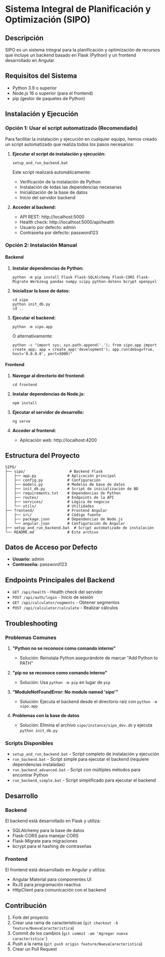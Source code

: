 # Sistema Integral de Planificación y Optimización (SIPO)

## Descripción

SIPO es un sistema integral para la planificación y optimización de recursos que incluye un backend basado en Flask (Python) y un frontend desarrollado en Angular.

## Requisitos del Sistema

- Python 3.9 o superior
- Node.js 16 o superior (para el frontend)
- pip (gestor de paquetes de Python)

## Instalación y Ejecución

### Opción 1: Usar el script automatizado (Recomendado)

Para facilitar la instalación y ejecución en cualquier equipo, hemos creado un script automatizado que realiza todos los pasos necesarios:

1. **Ejecutar el script de instalación y ejecución:**
   ```
   setup_and_run_backend.bat
   ```

   Este script realizará automáticamente:
   - Verificación de la instalación de Python
   - Instalación de todas las dependencias necesarias
   - Inicialización de la base de datos
   - Inicio del servidor backend

2. **Acceder al backend:**
   - API REST: http://localhost:5000
   - Health check: http://localhost:5000/api/health
   - Usuario por defecto: admin
   - Contraseña por defecto: password123

### Opción 2: Instalación Manual

#### Backend

1. **Instalar dependencias de Python:**
   ```
   python -m pip install Flask Flask-SQLAlchemy Flask-CORS Flask-Migrate Werkzeug pandas numpy scipy python-dotenv bcrypt openpyxl
   ```

2. **Inicializar la base de datos:**
   ```
   cd sipo
   python init_db.py
   cd ..
   ```

3. **Ejecutar el backend:**
   ```
   python -m sipo.app
   ```

   O alternativamente:
   ```
   python -c "import sys; sys.path.append('.'); from sipo.app import create_app; app = create_app('development'); app.run(debug=True, host='0.0.0.0', port=5000)"
   ```

#### Frontend

1. **Navegar al directorio del frontend:**
   ```
   cd frontend
   ```

2. **Instalar dependencias de Node.js:**
   ```
   npm install
   ```

3. **Ejecutar el servidor de desarrollo:**
   ```
   ng serve
   ```

4. **Acceder al frontend:**
   - Aplicación web: http://localhost:4200

## Estructura del Proyecto

```
SIPO/
├── sipo/                    # Backend Flask
│   ├── app.py              # Aplicación principal
│   ├── config.py           # Configuración
│   ├── models.py           # Modelos de base de datos
│   ├── init_db.py          # Script de inicialización de BD
│   ├── requirements.txt    # Dependencias de Python
│   ├── routes/             # Endpoints de la API
│   ├── services/           # Lógica de negocio
│   └── utils/              # Utilidades
├── frontend/               # Frontend Angular
│   ├── src/                # Código fuente
│   ├── package.json        # Dependencias de Node.js
│   └── angular.json        # Configuración de Angular
├── setup_and_run_backend.bat  # Script automatizado de instalación
└── README.md               # Este archivo
```

## Datos de Acceso por Defecto

- **Usuario:** admin
- **Contraseña:** password123

## Endpoints Principales del Backend

- `GET /api/health` - Health check del servidor
- `POST /api/auth/login` - Inicio de sesión
- `GET /api/calculator/segments` - Obtener segmentos
- `POST /api/calculator/calculate` - Realizar cálculos

## Troubleshooting

### Problemas Comunes

1. **"Python no se reconoce como comando interno"**
   - Solución: Reinstala Python asegurándote de marcar "Add Python to PATH"

2. **"pip no se reconoce como comando interno"**
   - Solución: Usa `python -m pip` en lugar de `pip`

3. **"ModuleNotFoundError: No module named 'sipo'"**
   - Solución: Ejecuta el backend desde el directorio raíz con `python -m sipo.app`

4. **Problemas con la base de datos**
   - Solución: Elimina el archivo `sipo/instance/sipo_dev.db` y ejecuta `python init_db.py`

### Scripts Disponibles

- `setup_and_run_backend.bat` - Script completo de instalación y ejecución
- `run_backend.bat` - Script simple para ejecutar el backend (requiere dependencias instaladas)
- `run_backend_advanced.bat` - Script con múltiples métodos para encontrar Python
- `run_backend_simple.bat` - Script simplificado para ejecutar el backend

## Desarrollo

### Backend

El backend está desarrollado en Flask y utiliza:
- SQLAlchemy para la base de datos
- Flask-CORS para manejar CORS
- Flask-Migrate para migraciones
- bcrypt para el hashing de contraseñas

### Frontend

El frontend está desarrollado en Angular y utiliza:
- Angular Material para componentes UI
- RxJS para programación reactiva
- HttpClient para comunicación con el backend

## Contribución

1. Fork del proyecto
2. Crear una rama de características (`git checkout -b feature/NuevaCaracteristica`)
3. Commit de los cambios (`git commit -am 'Agregar nueva característica'`)
4. Push a la rama (`git push origin feature/NuevaCaracteristica`)
5. Crear un Pull Request
